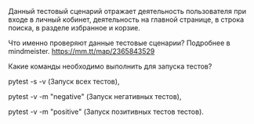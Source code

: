 Данный тестовый сценарий отражает деятельность пользователя при входе в личный кобинет, деятельность на главной странице,
в строка поиска, в разделе избранное и корзие.


Что именно проверяют данные тестовые сценарии?
Подробнее в mindmeister. https://mm.tt/map/2365843529 

Какие команды необходимо выполнить для запуска тестов?

pytest -s -v (Запуск всех тестов),

pytest -v -m "negative" (Запуск негативных тестов),

pytest -v -m "positive" (Запуск позитивных тестов тестов).
